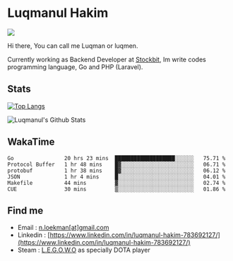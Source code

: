 
# Luqmanul Hakim

![](https://komarev.com/ghpvc/?username=luqman-v1)

Hi there, You can call me Luqman or luqmen.

Currently working as Backend Developer at [Stockbit](https://stockbit.com/), Im write codes programming language, Go and PHP (Laravel).
## Stats

[![Top Langs](https://github-readme-stats.vercel.app/api/top-langs/?username=luqman-v1&layout=compact)](https://github.com/anuraghazra/github-readme-stats)

![Luqmanul's Github Stats](https://github-readme-stats.vercel.app/api?username=luqman-v1&show_icons=true)


## WakaTime 

<!--START_SECTION:waka-->

```text
Go                20 hrs 23 mins  ███████████████████░░░░░░   75.71 %
Protocol Buffer   1 hr 48 mins    █▓░░░░░░░░░░░░░░░░░░░░░░░   06.71 %
protobuf          1 hr 38 mins    █▓░░░░░░░░░░░░░░░░░░░░░░░   06.12 %
JSON              1 hr 4 mins     █░░░░░░░░░░░░░░░░░░░░░░░░   04.01 %
Makefile          44 mins         ▓░░░░░░░░░░░░░░░░░░░░░░░░   02.74 %
CUE               30 mins         ▒░░░░░░░░░░░░░░░░░░░░░░░░   01.86 %
```

<!--END_SECTION:waka-->


## Find me 

- Email : [n.loekman[at]gmail.com](mailto:n.loekman@gmail.com)
- Linkedin : [https://www.linkedin.com/in/luqmanul-hakim-783692127/](https://www.linkedin.com/in/luqmanul-hakim-783692127/)
- Steam : [L.E.G.O.W.O](https://steamcommunity.com/id/fuukmans) as specially DOTA player


